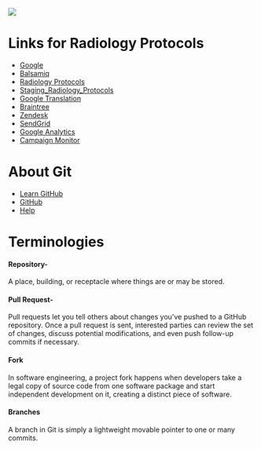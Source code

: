 <img src="http://content.screencast.com/users/MichaelLyon/folders/Jing/media/abbc9871-dcaf-4483-91a0-cf3f434a72fb/2013-09-30_1027.png"></img>

<h1>
Links for Radiology Protocols
</h1>

* [Google](http://google.com/) 
* [Balsamiq](http://Balsamiq.com)
* [Radiology Protocols](https://RadiologyProtocols.com)
* [Staging_Radiology_Protocols](http://Staging.radiologyprotocols.com)
* [Google Translation](http://translate.google.com/)
* [Braintree](https://braintreegateway.com/)
* [Zendesk](http://help.radiologyprotocols.com/)
* [SendGrid](http://sendgrid.com/)
* [Google Analytics](http://Google.com/analytics)
* [Campaign Monitor](https://cramerdev.createsend.com/login.aspx)

<h1>
About Git
</h1>

* [Learn GitHub](http://try.github.io/levels/1/challenges/1)
* [GitHub](http://github.com/)
* [Help](https://help.github.com/)

<h1>
Terminologies
</h1>

<h4>
Repository-
</h4>
A place, building, or receptacle where things are or may be stored.


<h4>
Pull Request-
</h4>
Pull requests let you tell others about changes you've pushed to a GitHub repository. Once a pull request is sent, interested parties can review the set of changes, discuss potential modifications, and even push follow-up commits if necessary. 


<h4>
Fork
</h4>
In software engineering, a project fork happens when developers take a legal copy of source code from one software package and start independent development on it, creating a distinct piece of software.


<h4>
Branches
</h4>
A branch in Git is simply a lightweight movable pointer to one or many commits.
